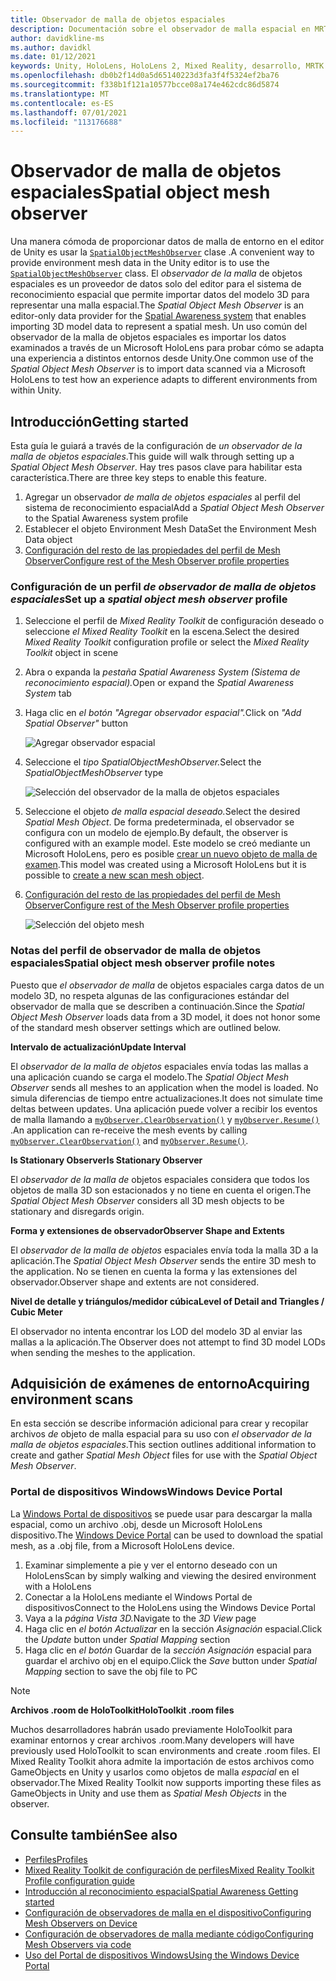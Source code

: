 ```yaml
---
title: Observador de malla de objetos espaciales
description: Documentación sobre el observador de malla espacial en MRTK
author: davidkline-ms
ms.author: davidkl
ms.date: 01/12/2021
keywords: Unity, HoloLens, HoloLens 2, Mixed Reality, desarrollo, MRTK
ms.openlocfilehash: db0b2f14d0a5d65140223d3fa3f4f5324ef2ba76
ms.sourcegitcommit: f338b1f121a10577bcce08a174e462cdc86d5874
ms.translationtype: MT
ms.contentlocale: es-ES
ms.lasthandoff: 07/01/2021
ms.locfileid: "113176688"
---
```

# <a name="spatial-object-mesh-observer"></a><span data-ttu-id="65440-104">Observador de malla de objetos espaciales</span><span class="sxs-lookup"><span data-stu-id="65440-104">Spatial object mesh observer</span></span>

<span data-ttu-id="65440-105">Una manera cómoda de proporcionar datos de malla de entorno en el editor de Unity es usar la [`SpatialObjectMeshObserver`](xref:Microsoft.MixedReality.Toolkit.SpatialObjectMeshObserver.SpatialObjectMeshObserver) clase .</span><span class="sxs-lookup"><span data-stu-id="65440-105">A convenient way to provide environment mesh data in the Unity editor is to use the [`SpatialObjectMeshObserver`](xref:Microsoft.MixedReality.Toolkit.SpatialObjectMeshObserver.SpatialObjectMeshObserver) class.</span></span> <span data-ttu-id="65440-106">El *observador de la malla* de objetos [](spatial-awareness-getting-started.md) espaciales es un proveedor de datos solo del editor para el sistema de reconocimiento espacial que permite importar datos del modelo 3D para representar una malla espacial.</span><span class="sxs-lookup"><span data-stu-id="65440-106">The *Spatial Object Mesh Observer* is an editor-only data provider for the [Spatial Awareness system](spatial-awareness-getting-started.md) that enables importing 3D model data to represent a spatial mesh.</span></span> <span data-ttu-id="65440-107">Un uso común  del observador de la malla de objetos espaciales es importar los datos examinados a través de un Microsoft HoloLens para probar cómo se adapta una experiencia a distintos entornos desde Unity.</span><span class="sxs-lookup"><span data-stu-id="65440-107">One common use of the *Spatial Object Mesh Observer* is to import data scanned via a Microsoft HoloLens to test how an experience adapts to different environments from within Unity.</span></span>

## <a name="getting-started"></a><span data-ttu-id="65440-108">Introducción</span><span class="sxs-lookup"><span data-stu-id="65440-108">Getting started</span></span>

<span data-ttu-id="65440-109">Esta guía le guiará a través de la configuración de *un observador de la malla de objetos espaciales*.</span><span class="sxs-lookup"><span data-stu-id="65440-109">This guide will walk through setting up a *Spatial Object Mesh Observer*.</span></span> <span data-ttu-id="65440-110">Hay tres pasos clave para habilitar esta característica.</span><span class="sxs-lookup"><span data-stu-id="65440-110">There are three key steps to enable this feature.</span></span>

1. <span data-ttu-id="65440-111">Agregar un observador *de malla de objetos espaciales* al perfil del sistema de reconocimiento espacial</span><span class="sxs-lookup"><span data-stu-id="65440-111">Add a *Spatial Object Mesh Observer* to the Spatial Awareness system profile</span></span>
1. <span data-ttu-id="65440-112">Establecer el objeto Environment Mesh Data</span><span class="sxs-lookup"><span data-stu-id="65440-112">Set the Environment Mesh Data object</span></span>
1. [<span data-ttu-id="65440-113">Configuración del resto de las propiedades del perfil de Mesh Observer</span><span class="sxs-lookup"><span data-stu-id="65440-113">Configure rest of the Mesh Observer profile properties</span></span>](configuring-spatial-awareness-mesh-observer.md)

### <a name="set-up-a-spatial-object-mesh-observer-profile"></a><span data-ttu-id="65440-114">Configuración de un perfil *de observador de malla de objetos espaciales*</span><span class="sxs-lookup"><span data-stu-id="65440-114">Set up a *spatial object mesh observer* profile</span></span>

1. <span data-ttu-id="65440-115">Seleccione el perfil de *Mixed Reality Toolkit* de configuración deseado o seleccione *el Mixed Reality Toolkit* en la escena.</span><span class="sxs-lookup"><span data-stu-id="65440-115">Select the desired *Mixed Reality Toolkit* configuration profile or select the *Mixed Reality Toolkit* object in scene</span></span>
1. <span data-ttu-id="65440-116">Abra o expanda la *pestaña Spatial Awareness System (Sistema de reconocimiento espacial).*</span><span class="sxs-lookup"><span data-stu-id="65440-116">Open or expand the *Spatial Awareness System* tab</span></span>
1. <span data-ttu-id="65440-117">Haga clic en *el botón "Agregar observador espacial".*</span><span class="sxs-lookup"><span data-stu-id="65440-117">Click on *"Add Spatial Observer"* button</span></span>

    ![Agregar observador espacial](../images/spatial-awareness/AddObserver.png)

1. <span data-ttu-id="65440-119">Seleccione el *tipo SpatialObjectMeshObserver.*</span><span class="sxs-lookup"><span data-stu-id="65440-119">Select the *SpatialObjectMeshObserver* type</span></span>

    ![Selección del observador de la malla de objetos espaciales](../images/spatial-awareness/SelectObjectObserver.png)

1. <span data-ttu-id="65440-121">Seleccione el objeto *de malla espacial deseado.*</span><span class="sxs-lookup"><span data-stu-id="65440-121">Select the desired *Spatial Mesh Object*.</span></span> <span data-ttu-id="65440-122">De forma predeterminada, el observador se configura con un modelo de ejemplo.</span><span class="sxs-lookup"><span data-stu-id="65440-122">By default, the observer is configured with an example model.</span></span> <span data-ttu-id="65440-123">Este modelo se creó mediante un Microsoft HoloLens, pero es posible [crear un nuevo objeto de malla de examen](#acquiring-environment-scans).</span><span class="sxs-lookup"><span data-stu-id="65440-123">This model was created using a Microsoft HoloLens but it is possible to [create a new scan mesh object](#acquiring-environment-scans).</span></span>
1. [<span data-ttu-id="65440-124">Configuración del resto de las propiedades del perfil de Mesh Observer</span><span class="sxs-lookup"><span data-stu-id="65440-124">Configure rest of the Mesh Observer profile properties</span></span>](configuring-spatial-awareness-mesh-observer.md)

    ![Selección del objeto mesh](../images/spatial-awareness/ObjectObserverProfile.png)

### <a name="spatial-object-mesh-observer-profile-notes"></a><span data-ttu-id="65440-126">Notas del perfil de observador de malla de objetos espaciales</span><span class="sxs-lookup"><span data-stu-id="65440-126">Spatial object mesh observer profile notes</span></span>

<span data-ttu-id="65440-127">Puesto que *el observador de malla* de objetos espaciales carga datos de un modelo 3D, no respeta algunas de las configuraciones estándar del observador de malla que se describen a continuación.</span><span class="sxs-lookup"><span data-stu-id="65440-127">Since the *Spatial Object Mesh Observer* loads data from a 3D model, it does not honor some of the standard mesh observer settings which are outlined below.</span></span>

<span data-ttu-id="65440-128">**Intervalo de actualización**</span><span class="sxs-lookup"><span data-stu-id="65440-128">**Update Interval**</span></span>

<span data-ttu-id="65440-129">El  *observador de la malla de objetos* espaciales envía todas las mallas a una aplicación cuando se carga el modelo.</span><span class="sxs-lookup"><span data-stu-id="65440-129">The  *Spatial Object Mesh Observer* sends all meshes to an application when the model is loaded.</span></span> <span data-ttu-id="65440-130">No simula diferencias de tiempo entre actualizaciones.</span><span class="sxs-lookup"><span data-stu-id="65440-130">It does not simulate time deltas between updates.</span></span> <span data-ttu-id="65440-131">Una aplicación puede volver a recibir los eventos de malla llamando a [`myObserver.ClearObservation()`](xref:Microsoft.MixedReality.Toolkit.SpatialAwareness.IMixedRealitySpatialAwarenessObserver.ClearObservations) y [`myObserver.Resume()`](xref:Microsoft.MixedReality.Toolkit.SpatialAwareness.IMixedRealitySpatialAwarenessObserver.Resume) .</span><span class="sxs-lookup"><span data-stu-id="65440-131">An application can re-receive the mesh events by calling [`myObserver.ClearObservation()`](xref:Microsoft.MixedReality.Toolkit.SpatialAwareness.IMixedRealitySpatialAwarenessObserver.ClearObservations) and [`myObserver.Resume()`](xref:Microsoft.MixedReality.Toolkit.SpatialAwareness.IMixedRealitySpatialAwarenessObserver.Resume).</span></span>

<span data-ttu-id="65440-132">**Is Stationary Observer**</span><span class="sxs-lookup"><span data-stu-id="65440-132">**Is Stationary Observer**</span></span>

<span data-ttu-id="65440-133">El *observador de la malla de* objetos espaciales considera que todos los objetos de malla 3D son estacionados y no tiene en cuenta el origen.</span><span class="sxs-lookup"><span data-stu-id="65440-133">The *Spatial Object Mesh Observer* considers all 3D mesh objects to be stationary and disregards origin.</span></span>

<span data-ttu-id="65440-134">**Forma y extensiones de observador**</span><span class="sxs-lookup"><span data-stu-id="65440-134">**Observer Shape and Extents**</span></span>

<span data-ttu-id="65440-135">El  *observador de la malla de objetos* espaciales envía toda la malla 3D a la aplicación.</span><span class="sxs-lookup"><span data-stu-id="65440-135">The  *Spatial Object Mesh Observer* sends the entire 3D mesh to the application.</span></span> <span data-ttu-id="65440-136">No se tienen en cuenta la forma y las extensiones del observador.</span><span class="sxs-lookup"><span data-stu-id="65440-136">Observer shape and extents are not considered.</span></span>

<span data-ttu-id="65440-137">**Nivel de detalle y triángulos/medidor cúbica**</span><span class="sxs-lookup"><span data-stu-id="65440-137">**Level of Detail and Triangles / Cubic Meter**</span></span>

<span data-ttu-id="65440-138">El observador no intenta encontrar los LOD del modelo 3D al enviar las mallas a la aplicación.</span><span class="sxs-lookup"><span data-stu-id="65440-138">The Observer does not attempt to find 3D model LODs when sending the meshes to the application.</span></span>

## <a name="acquiring-environment-scans"></a><span data-ttu-id="65440-139">Adquisición de exámenes de entorno</span><span class="sxs-lookup"><span data-stu-id="65440-139">Acquiring environment scans</span></span>

<span data-ttu-id="65440-140">En esta sección se describe información adicional para crear y recopilar archivos *de* objeto de malla espacial para su uso con *el observador de la malla de objetos espaciales*.</span><span class="sxs-lookup"><span data-stu-id="65440-140">This section outlines additional information to create and gather *Spatial Mesh Object* files for use with the *Spatial Object Mesh Observer*.</span></span>

### <a name="windows-device-portal"></a><span data-ttu-id="65440-141">Portal de dispositivos Windows</span><span class="sxs-lookup"><span data-stu-id="65440-141">Windows Device Portal</span></span>

<span data-ttu-id="65440-142">La [Windows Portal de dispositivos](/windows/mixed-reality/using-the-windows-device-portal) se puede usar para descargar la malla espacial, como un archivo .obj, desde un Microsoft HoloLens dispositivo.</span><span class="sxs-lookup"><span data-stu-id="65440-142">The [Windows Device Portal](/windows/mixed-reality/using-the-windows-device-portal) can be used to download the spatial mesh, as a .obj file, from a Microsoft HoloLens device.</span></span>

1. <span data-ttu-id="65440-143">Examinar simplemente a pie y ver el entorno deseado con un HoloLens</span><span class="sxs-lookup"><span data-stu-id="65440-143">Scan by simply walking and viewing the desired environment with a HoloLens</span></span>
1. <span data-ttu-id="65440-144">Conectar a la HoloLens mediante el Windows Portal de dispositivos</span><span class="sxs-lookup"><span data-stu-id="65440-144">Connect to the HoloLens using the Windows Device Portal</span></span>
1. <span data-ttu-id="65440-145">Vaya a la *página Vista 3D.*</span><span class="sxs-lookup"><span data-stu-id="65440-145">Navigate to the *3D View* page</span></span>
1. <span data-ttu-id="65440-146">Haga clic en *el botón Actualizar* en la sección *Asignación* espacial.</span><span class="sxs-lookup"><span data-stu-id="65440-146">Click the *Update* button under *Spatial Mapping* section</span></span>
1. <span data-ttu-id="65440-147">Haga clic en *el botón* Guardar de la *sección Asignación* espacial para guardar el archivo obj en el equipo.</span><span class="sxs-lookup"><span data-stu-id="65440-147">Click the *Save* button under *Spatial Mapping* section to save the obj file to PC</span></span>

> [!NOTE]
> <span data-ttu-id="65440-148">**Archivos .room de HoloToolkit**</span><span class="sxs-lookup"><span data-stu-id="65440-148">**HoloToolkit .room files**</span></span>
>
> <span data-ttu-id="65440-149">Muchos desarrolladores habrán usado previamente HoloToolkit para examinar entornos y crear archivos .room.</span><span class="sxs-lookup"><span data-stu-id="65440-149">Many developers will have previously used HoloToolkit to scan environments and create .room files.</span></span> <span data-ttu-id="65440-150">El Mixed Reality Toolkit ahora admite la importación de estos archivos como GameObjects en Unity y usarlos como objetos de malla *espacial* en el observador.</span><span class="sxs-lookup"><span data-stu-id="65440-150">The Mixed Reality Toolkit now supports importing these files as GameObjects in Unity and use them as *Spatial Mesh Objects* in the observer.</span></span>

## <a name="see-also"></a><span data-ttu-id="65440-151">Consulte también</span><span class="sxs-lookup"><span data-stu-id="65440-151">See also</span></span>

- [<span data-ttu-id="65440-152">Perfiles</span><span class="sxs-lookup"><span data-stu-id="65440-152">Profiles</span></span>](../profiles/profiles.md)
- [<span data-ttu-id="65440-153">Mixed Reality Toolkit de configuración de perfiles</span><span class="sxs-lookup"><span data-stu-id="65440-153">Mixed Reality Toolkit Profile configuration guide</span></span>](../../configuration/mixed-reality-configuration-guide.md)
- [<span data-ttu-id="65440-154">Introducción al reconocimiento espacial</span><span class="sxs-lookup"><span data-stu-id="65440-154">Spatial Awareness Getting started</span></span>](spatial-awareness-getting-started.md)
- [<span data-ttu-id="65440-155">Configuración de observadores de malla en el dispositivo</span><span class="sxs-lookup"><span data-stu-id="65440-155">Configuring Mesh Observers on Device</span></span>](configuring-spatial-awareness-mesh-observer.md)
- [<span data-ttu-id="65440-156">Configuración de observadores de malla mediante código</span><span class="sxs-lookup"><span data-stu-id="65440-156">Configuring Mesh Observers via code</span></span>](usage-guide.md)
- [<span data-ttu-id="65440-157">Uso del Portal de dispositivos Windows</span><span class="sxs-lookup"><span data-stu-id="65440-157">Using the Windows Device Portal</span></span>](/windows/mixed-reality/using-the-windows-device-portal)
